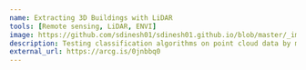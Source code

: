 ```yaml
---
name: Extracting 3D Buildings with LiDAR
tools: [Remote sensing, LiDAR, ENVI]
image: https://github.com/sdinesh01/sdinesh01.github.io/blob/master/_images/buildings_lidar.png?raw=true
description: Testing classification algorithms on point cloud data by modeling the Larchmont-Edgewater neighborhood of Norfolk, Va.
external_url: https://arcg.is/0jnbbq0
---
```

